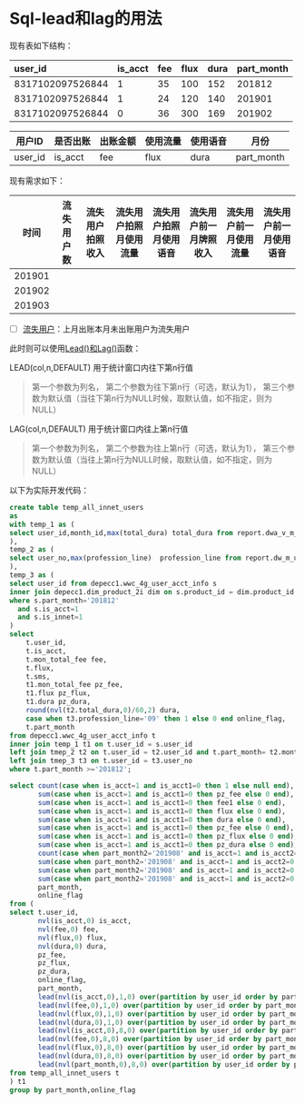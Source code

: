 # Sql-lead和lag的用法

现有表如下结构：

| user_id          | is_acct | fee  | flux | dura | part_month |
| :--------------- | :------ | ---- | ---- | ---- | ---------- |
| 8317102097526844 | 1       | 35   | 100  | 152  | 201812     |
| 8317102097526844 | 1       | 24   | 120  | 140  | 201901     |
| 8317102097526844 | 0       | 36   | 300  | 169  | 201902     |

| 用户ID  | 是否出账 | 出账金额 | 使用流量 | 使用语音 | 月份       |
| ------- | -------- | -------- | -------- | -------- | ---------- |
| user_id | is_acct  | fee      | flux     | dura     | part_month |

现有需求如下：

| 时间   | 流失用户数 | 流失用户拍照收入 | 流失用户拍照月使用流量 | 流失用户拍照月使用语音 | 流失用户前一月牌照收入 | 流失用户前一月使用流量 | 流失用户前一月使用语音 |
| ------ | ---------- | ---------------- | ---------------------- | ---------------------- | ---------------------- | ---------------------- | ---------------------- |
| 201901 |            |                  |                        |                        |                        |                        |                        |
| 201902 |            |                  |                        |                        |                        |                        |                        |
| 201903 |            |                  |                        |                        |                        |                        |                        |

- [ ] [流失用户]()：上月出账本月未出账用户为流失用户



此时则可以使用[Lead()]()[和Lag()]()函数：

LEAD(col,n,DEFAULT) 用于统计窗口内往下第n行值

> 第一个参数为列名，
> 第二个参数为往下第n行（可选，默认为1），
> 第三个参数为默认值（当往下第n行为NULL时候，取默认值，如不指定，则为NULL）

LAG(col,n,DEFAULT) 用于统计窗口内往上第n行值

> 第一个参数为列名，
> 第二个参数为往上第n行（可选，默认为1），
> 第三个参数为默认值（当往上第n行为NULL时候，取默认值，如不指定，则为NULL）



以下为实际开发代码：

```sql
create table temp_all_innet_users
as
with temp_1 as (
select user_id,month_id,max(total_dura) total_dura from report.dwa_v_m_cus_cb_sing_voice_u_tm group by user_id,month_id
),
temp_2 as (
select user_no,max(profession_line)  profession_line from report.dw_m_user_grid_list_all_tm where acct_month='201908' group by user_no
),
temp_3 as (
select user_id from depecc1.wwc_4g_user_acct_info s 
inner join depecc1.dim_product_2i dim on s.product_id = dim.product_id
where s.part_month='201812' 
  and s.is_acct=1
  and s.is_innet=1
)
select 
	t.user_id,
	t.is_acct,
	t.mon_total_fee fee,
	t.flux,
	t.sms,
	t1.mon_total_fee pz_fee,
	t1.flux	pz_flux,
	t1.dura	pz_dura,
	round(nvl(t2.total_dura,0)/60,2) dura,
	case when t3.profession_line='09' then 1 else 0 end online_flag,
	t.part_month
from depecc1.wwc_4g_user_acct_info t
inner join temp_1 t1 on t.user_id = s.user_id
left join tmep_2 t2 on t.user_id = t2.user_id and t.part_month= t2.month_id
left join tmep_3 t3 on t.user_id = t3.user_no
where t.part_month >='201812';

select count(case when is_acct=1 and is_acct1=0 then 1 else null end),  
       sum(case when is_acct=1 and is_acct1=0 then pz_fee else 0 end),  
       sum(case when is_acct=1 and is_acct1=0 then fee1 else 0 end),  
       sum(case when is_acct=1 and is_acct1=0 then flux else 0 end),  
       sum(case when is_acct=1 and is_acct1=0 then dura else 0 end),  
       sum(case when is_acct=1 and is_acct1=0 then pz_fee else 0 end),  
       sum(case when is_acct=1 and is_acct1=0 then pz_flux else 0 end),  
       sum(case when is_acct=1 and is_acct1=0 then pz_dura else 0 end),  
       count(case when part_month2='201908' and is_acct=1 and is_acct2=0 then 1 else null end),  
       sum(case when part_month2='201908' and is_acct=1 and is_acct2=0 then pz_fee else 0 end),  
       sum(case when part_month2='201908' and is_acct=1 and is_acct2=0 then pz_flux else 0 end),  
       sum(case when part_month2='201908' and is_acct=1 and is_acct2=0 then pz_dura else 0 end),  
       part_month,
       online_flag
from (
select t.user_id,
       nvl(is_acct,0) is_acct,
       nvl(fee,0) fee,
       nvl(flux,0) flux,
       nvl(dura,0) dura,
       pz_fee,
       pz_flux,
       pz_dura,
       online_flag,
       part_month,
       lead(nvl(is_acct,0),1,0) over(partition by user_id order by part_month) is_acct1,
       lead(nvl(fee,0),1,0) over(partition by user_id order by part_month) fee1,
       lead(nvl(flux,0),1,0) over(partition by user_id order by part_month) flux1,
       lead(nvl(dura,0),1,0) over(partition by user_id order by part_month) dura1,
       lead(nvl(is_acct,0),8,0) over(partition by user_id order by part_month) is_acct2,
       lead(nvl(fee,0),8,0) over(partition by user_id order by part_month) fee2,
       lead(nvl(flux,0),8,0) over(partition by user_id order by part_month) flux2,
       lead(nvl(dura,0),8,0) over(partition by user_id order by part_month) dura2,
       lead(nvl(part_month,0),8,0) over(partition by user_id order by part_month) part_month2
from temp_all_innet_users t
) t1
group by part_month,online_flag

```




